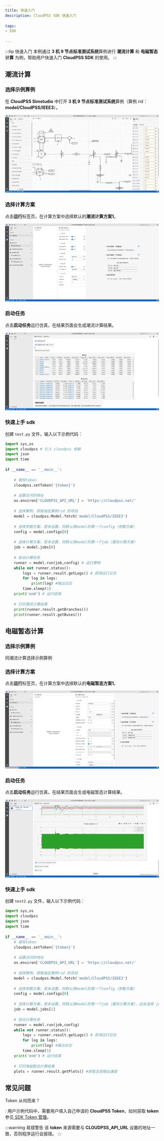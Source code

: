 ```yaml
---
title: 快速入门
description: CloudPSS SDK 快速入门

tags:
- SDK

---
```


:::tip 快速入门
本例通过 **3 机 9 节点标准测试系统**算例进行 **潮流计算** 和 **电磁暂态计算** 为例，帮助用户快速入门 **CloudPSS SDK** 的使用。
:::

## 潮流计算

### 选择示例算例

在 **CloudPSS Simstudio** 中打开 **3 机 9 节点标准测试系统**算例（算例 rid：**model/CloudPSS/IEEE3**）。

![3机9节点标准测试系统算例](image-1.png "3机9节点标准测试系统算例")

### 选择计算方案

点击**运行**标签页，在计算方案中选择默认的**潮流计算方案1**。

![选择潮流计算方案](image-2.png "选择潮流计算方案")

### 启动任务

点击**启动任务**运行仿真，在结果页面会生成潮流计算结果。

![潮流计算结果](image-3.png "潮流计算结果")

### 快速上手 sdk

创建 `test.py` 文件，输入以下示例代码：

```python title="3 机 9 节点标准测试系统潮流计算" showLineNumbers
import sys,os
import cloudpss # 引入 cloudpss 依赖
import json
import time

if __name__ == '__main__':
    
    # 填写token
    cloudpss.setToken('{token}')

    # 设置访问的地址
    os.environ['CLOUDPSS_API_URL'] = 'https://cloudpss.net/'
    
    # 选择算例，获取指定算例rid 的项目
    model = cloudpss.Model.fetch('model/CloudPSS/IEEE3')
    
    # 选择参数方案，若未设置，则默认用model的第一个config（参数方案）
    config = model.configs[0]

    # 选择计算方案，若未设置，则默认用model的第一个job（潮流计算方案）
    job = model.jobs[0]

    # 启动计算任务
    runner = model.run(job,config) # 运行算例
    while not runner.status(): 
        logs = runner.result.getLogs() # 获得运行日志
        for log in logs: 
            print(log) #输出日志
        time.sleep(1)
    print('end') # 运行结束
    
    # 打印潮流计算结果
    print(runner.result.getBranches())
    print(runner.result.getBuses())
```

## 电磁暂态计算

### 选择示例算例

同潮流计算选择示例算例

### 选择计算方案

点击**运行**标签页，在计算方案中选择默认的**电磁暂态方案1**。

![选择电磁暂态计算方案](electromagnetic-transient-calculation-scheme.png "选择电磁暂态计算方案")

### 启动任务

点击**启动任务**运行仿真，在结果页面会生成电磁暂态计算结果。

![电磁暂态计算结果](electromagnetic-transient-calculation-results.png "电磁暂态计算结果")

### 快速上手 sdk

创建 `test2.py` 文件，输入以下示例代码：

```python title="3 机 9 节点标准测试系统电磁暂态计算" showLineNumbers
import sys,os
import cloudpss
import json
import time

if __name__ == '__main__':
    # 填写token
    cloudpss.setToken('{token}')

    # 设置访问的地址
    os.environ['CLOUDPSS_API_URL'] = 'https://cloudpss.net/'
    
    # 选择算例，获取指定算例rid 的项目
    model = cloudpss.Model.fetch('model/CloudPSS/IEEE3')

    # 选择参数方案，若未设置，则默认用model的第一个config（参数方案）
    config = model.configs[0] 

    # 选择计算方案，若未设置，则默认用model的第一个job（潮流计算方案），此处选择 jobs[1]，为电磁暂态仿真任务
    job = model.jobs[1]

    # 启动计算任务
    runner = model.run(job,config)
    while not runner.status():
        logs = runner.result.getLogs() # 获得运行日志
        for log in logs:
            print(log) #输出日志
        time.sleep(1)
    print('end') # 运行结束
    
    # 打印电磁暂态计算结果
    plots = runner.result.getPlots() #获取全部输出通道
```


## 常见问题

Token 从何而来？

:   用户示例代码中，需要用户填入自己申请的 **CloudPSS Token**，如何获取 **token** 参见[ SDK Token 管理](../../../software/50-user-center/40-general-account-settings/30-sdk-token-managemment/index.md)。

:::warning 易错警告
该 **token** 来源需要与 **CLOUDPSS_API_URL** 设置的地址一致，否则程序运行会报错。
:::